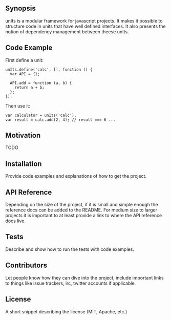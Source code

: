 ## Synopsis

unIts is a modular framework for javascript projects. It makes it possible to
structure code in units that have well defined interfaces. It also presents the
notion of dependency management between theese unIts.

## Code Example

First define a unit:

    unIts.define('calc', [], function () {
      var API = {};

      API.add = function (a, b) {
        return a + b;
      };
    });

Then use it:

    var calculator = unIts('calc');
    var result = calc.add(2, 4); // result === 6 ...

## Motivation

TODO

## Installation

Provide code examples and explanations of how to get the project.

## API Reference

Depending on the size of the project, if it is small and simple enough the reference docs can be added to the README. For medium size to larger projects it is important to at least provide a link to where the API reference docs live.

## Tests

Describe and show how to run the tests with code examples.

## Contributors

Let people know how they can dive into the project, include important links to things like issue trackers, irc, twitter accounts if applicable.

## License

A short snippet describing the license (MIT, Apache, etc.)
